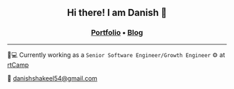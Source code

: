 ## <p align="center">Hi there! I am Danish 👋</p>
### <p align="center">[Portfolio](https://iamdani.sh "Danish's Portfolio") &#8226; [Blog](https://danishshakeel.me "Danish's blog")
---
🏡💻 Currently working as a `Senior Software Engineer/Growth Engineer` ⚙️ at [rtCamp](https://rtcamp.com "rtCamp")

📧 [danishshakeel54@gmail.com](mailto:danishshakeel54@gmail.com)
<br><br>
